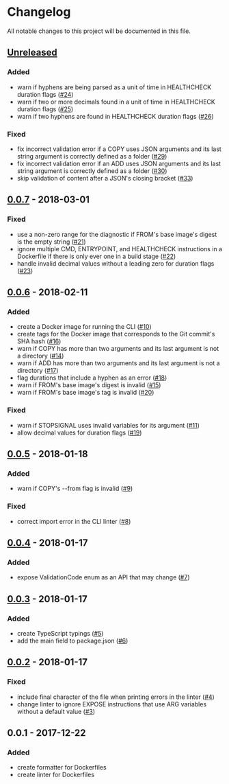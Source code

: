 # Changelog
All notable changes to this project will be documented in this file.

## [Unreleased]
### Added
- warn if hyphens are being parsed as a unit of time in HEALTHCHECK duration flags ([#24](https://github.com/rcjsuen/dockerfile-utils/issues/24))
- warn if two or more decimals found in a unit of time in HEALTHCHECK duration flags ([#25](https://github.com/rcjsuen/dockerfile-utils/issues/25))
- warn if two hyphens are found in HEALTHCHECK duration flags ([#26](https://github.com/rcjsuen/dockerfile-utils/issues/26))

### Fixed
- fix incorrect validation error if a COPY uses JSON arguments and its last string argument is correctly defined as a folder ([#29](https://github.com/rcjsuen/dockerfile-utils/issues/29))
- fix incorrect validation error if an ADD uses JSON arguments and its last string argument is correctly defined as a folder ([#30](https://github.com/rcjsuen/dockerfile-utils/issues/30))
- skip validation of content after a JSON's closing bracket ([#33](https://github.com/rcjsuen/dockerfile-utils/issues/33))

## [0.0.7] - 2018-03-01
### Fixed
- use a non-zero range for the diagnostic if FROM's base image's digest is the empty string ([#21](https://github.com/rcjsuen/dockerfile-utils/issues/21))
- ignore multiple CMD, ENTRYPOINT, and HEALTHCHECK instructions in a Dockerfile if there is only ever one in a build stage ([#22](https://github.com/rcjsuen/dockerfile-utils/issues/22))
- handle invalid decimal values without a leading zero for duration flags ([#23](https://github.com/rcjsuen/dockerfile-utils/issues/23))

## [0.0.6] - 2018-02-11
### Added
- create a Docker image for running the CLI ([#10](https://github.com/rcjsuen/dockerfile-utils/issues/10))
- create tags for the Docker image that corresponds to the Git commit's SHA hash ([#16](https://github.com/rcjsuen/dockerfile-utils/issues/16))
- warn if COPY has more than two arguments and its last argument is not a directory ([#14](https://github.com/rcjsuen/dockerfile-utils/issues/14))
- warn if ADD has more than two arguments and its last argument is not a directory ([#17](https://github.com/rcjsuen/dockerfile-utils/issues/17))
- flag durations that include a hyphen as an error ([#18](https://github.com/rcjsuen/dockerfile-utils/issues/18))
- warn if FROM's base image's digest is invalid ([#15](https://github.com/rcjsuen/dockerfile-utils/issues/15))
- warn if FROM's base image's tag is invalid ([#20](https://github.com/rcjsuen/dockerfile-utils/issues/20))

### Fixed
- warn if STOPSIGNAL uses invalid variables for its argument ([#11](https://github.com/rcjsuen/dockerfile-utils/issues/11))
- allow decimal values for duration flags ([#19](https://github.com/rcjsuen/dockerfile-utils/issues/19))

## [0.0.5] - 2018-01-18
### Added
- warn if COPY's --from flag is invalid ([#9](https://github.com/rcjsuen/dockerfile-utils/issues/9))

### Fixed
- correct import error in the CLI linter ([#8](https://github.com/rcjsuen/dockerfile-utils/issues/8))

## [0.0.4] - 2018-01-17
### Added
- expose ValidationCode enum as an API that may change ([#7](https://github.com/rcjsuen/dockerfile-utils/issues/7))

## [0.0.3] - 2018-01-17
### Added
- create TypeScript typings ([#5](https://github.com/rcjsuen/dockerfile-utils/issues/5))
- add the main field to package.json ([#6](https://github.com/rcjsuen/dockerfile-utils/issues/6))

## [0.0.2] - 2018-01-17
### Fixed
- include final character of the file when printing errors in the linter ([#4](https://github.com/rcjsuen/dockerfile-utils/issues/4))
- change linter to ignore EXPOSE instructions that use ARG variables without a default value ([#3](https://github.com/rcjsuen/dockerfile-utils/issues/3))

## 0.0.1 - 2017-12-22
### Added
- create formatter for Dockerfiles
- create linter for Dockerfiles

[Unreleased]: https://github.com/rcjsuen/dockerfile-utils/compare/v0.0.7...HEAD
[0.0.7]: https://github.com/rcjsuen/dockerfile-utils/compare/v0.0.6...v0.0.7
[0.0.6]: https://github.com/rcjsuen/dockerfile-utils/compare/v0.0.5...v0.0.6
[0.0.5]: https://github.com/rcjsuen/dockerfile-utils/compare/v0.0.4...v0.0.5
[0.0.4]: https://github.com/rcjsuen/dockerfile-utils/compare/v0.0.3...v0.0.4
[0.0.3]: https://github.com/rcjsuen/dockerfile-utils/compare/v0.0.2...v0.0.3
[0.0.2]: https://github.com/rcjsuen/dockerfile-utils/compare/v0.0.1...v0.0.2
